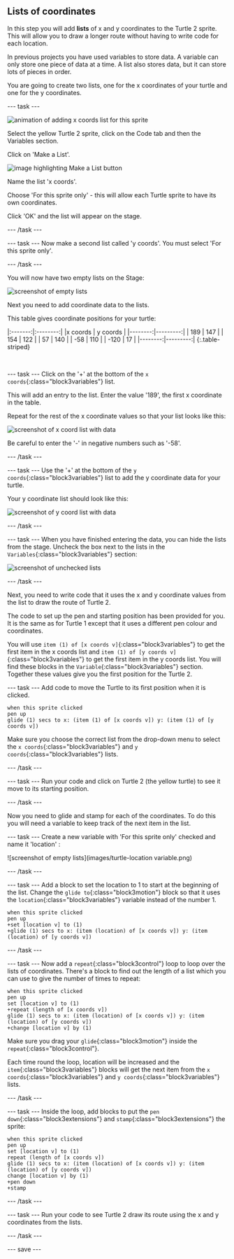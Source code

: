 ## Lists of coordinates

In this step you will add **lists** of x and y coordinates to the Turtle 2 sprite. This will allow you to draw a longer route without having to write code for each location. 

In previous projects you have used variables to store data. A variable can only store one piece of data at a time. A list also stores data, but it can store lots of pieces in order. 

You are going to create two lists, one for the x coordinates of your turtle and one for the y coordinates. 

--- task ---

![animation of adding x coords list for this sprite](images/add-x-coords-list.gif)

Select the yellow Turtle 2 sprite, click on the Code tab and then the Variables section. 

Click on 'Make a List'.

![image highlighting Make a List button](images/make-a-list.png)

Name the list 'x coords'.

Choose 'For this sprite only' - this will allow each Turtle sprite to have its own coordinates. 

Click 'OK' and the list will appear on the stage.

--- /task ---

--- task ---
Now make a second list called 'y coords'. You must select 'For this sprite only'. 

--- /task ---

You will now have two empty lists on the Stage:

![screenshot of empty lists](images/empty-lists.png)

Next you need to add coordinate data to the lists. 

This table gives coordinate positions for your turtle:

|:-------:|:--------:|
|x coords | y coords |
|--------:|---------:|
| 189     | 147      |
| 154     | 122      |
| 57      | 140      |
| -58     | 110      |
| -120    | 17       |
|--------:|---------:|
{:.table-striped}  

<br/>

--- task ---
Click on the '+' at the bottom of the `x coords`{:class="block3variables"} list. 

This will add an entry to the list. Enter the value '189', the first x coordinate in the table. 

Repeat for the rest of the x coordinate values so that your list looks like this:

![screenshot of x coord list with data](images/turtle-2-x-data.png)

Be careful to enter the '-' in negative numbers such as '-58'.

--- /task ---

--- task ---
Use the '+' at the bottom of the `y coords`{:class="block3variables"} list to add the y coordinate data for your turtle. 

Your y coordinate list should look like this:

![screenshot of y coord list with data](images/turtle-2-y-data.png)

--- /task ---

--- task ---
When you have finished entering the data, you can hide the lists from the stage. Uncheck the box next to the lists in the `Variables`{:class="block3variables"} section:

![screenshot of unchecked lists](images/uncheck-lists.png)

--- /task ---

Next, you need to write code that it uses the x and y coordinate values from the list to draw the route of Turtle 2. 

The code to set up the pen and starting position has been provided for you. It is the same as for Turtle 1 except that it uses a different pen colour and coordinates. 

You will use `item (1) of [x coords v]`{:class="block3variables"} to get the first item in the x coords list and `item (1) of [y coords v]`{:class="block3variables"} to get the first item in the y coords list. You will find these blocks in the `Variable`{:class="block3variables"} section. Together these values give you the first position for the Turtle 2.

--- task ---
Add code to move the Turtle to its first position when it is clicked. 

```blocks3
when this sprite clicked
pen up
glide (1) secs to x: (item (1) of [x coords v]) y: (item (1) of [y coords v])
```

Make sure you choose the correct list from the drop-down menu to select the `x coords`{:class="block3variables"} and `y coords`{:class="block3variables"} lists. 

--- /task ---

--- task ---
Run your code and click on Turtle 2 (the yellow turtle) to see it move to its starting position.

--- /task ---

Now you need to glide and stamp for each of the coordinates. To do this you will need a variable to keep track of the next item in the list. 

--- task ---
Create a new variable with 'For this sprite only' checked and name it 'location'  :

![screenshot of empty lists](images/turtle-location variable.png)

--- /task ---

--- task --- 
Add a block to set the location to 1 to start at the beginning of the list. Change the `glide to`{:class="block3motion"} block so that it uses the `location`{:class="block3variables"} variable instead of the number 1. 

```blocks3
when this sprite clicked
pen up
+set [location v] to (1)
+glide (1) secs to x: (item (location) of [x coords v]) y: (item (location) of [y coords v])
```

--- /task ---

--- task --- 
Now add a `repeat`{:class="block3control"} loop to loop over the lists of coordinates. There's a block to find out the length of a list which you can use to give the number of times to repeat: 

```blocks3
when this sprite clicked
pen up
set [location v] to (1) 
+repeat (length of [x coords v])
glide (1) secs to x: (item (location) of [x coords v]) y: (item (location) of [y coords v])
+change [location v] by (1)
```

Make sure you drag your `glide`{:class="block3motion"} inside the `repeat`{:class="block3control"}.

Each time round the loop, location will be increased and the `item`{:class="block3variables"} blocks will get the next item from the `x coords`{:class="block3variables"} and `y coords`{:class="block3variables"} lists. 

--- /task ---

--- task ---
Inside the loop, add blocks to put the `pen down`{:class="block3extensions"} and `stamp`{:class="block3extensions"} the sprite:

```blocks3
when this sprite clicked
pen up
set [location v] to (1) 
repeat (length of [x coords v])
glide (1) secs to x: (item (location) of [x coords v]) y: (item (location) of [y coords v])
change [location v] by (1)
+pen down
+stamp

```

--- /task ---

--- task ---
Run your code to see Turtle 2 draw its route using the x and y coordinates from the lists. 

--- /task ---

--- save ---
